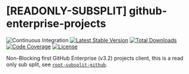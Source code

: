# [READONLY-SUBSPLIT] github-enterprise-projects


![Continuous Integration](https://github.com/php-api-clients/github-enterprise-projects/workflows/Continuous%20Integration/badge.svg)
[![Latest Stable Version](https://poser.pugx.org/api-clients/github-enterprise-projects/v/stable.png)](https://packagist.org/packages/api-clients/github-enterprise-projects)
[![Total Downloads](https://poser.pugx.org/api-clients/github-enterprise-projects/downloads.png)](https://packagist.org/packages/api-clients/github-enterprise-projects)
[![Code Coverage](https://scrutinizer-ci.com/g/php-api-clients/github-enterprise-projects/badges/coverage.png?b==)](https://scrutinizer-ci.com/g/php-api-clients/github-enterprise-projects/?branch=)
[![License](https://poser.pugx.org/api-clients/github-enterprise-projects/license.png)](https://packagist.org/packages/api-clients/github-enterprise-projects)

Non-Blocking first GitHub Enterprise (v3.2) projects client, this is a read only sub split, see [`root-subsplit-github`](https://github.com/php-api-clients/root-subsplit-github).
